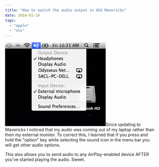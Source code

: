 ```yaml
---
title: "How to switch the audio output in OSX Mavericks"
date: 2014-01-10
tags: 
  - "apple"
  - "osx"
---
```


![](images/audio-options.png?w=300)Since updating to Mavericks I noticed that my audio was coming out of my laptop rather than then my external monitor. To correct this, I learned that if you press and hold the "option" key while selecting the sound icon in the menu bar you will get other audio options.

This also allows you to send audio to any AirPlay-enabled device AFTER you've started playing the audio. Sweet.
